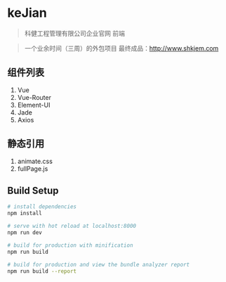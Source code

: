 # keJian


> 科健工程管理有限公司企业官网 前端

> 一个业余时间（三周）的外包项目 最终成品：http://www.shkjem.com


## 组件列表

1. Vue
2. Vue-Router
3. Element-UI
4. Jade
5. Axios

## 静态引用

1. animate.css
2. fullPage.js

## Build Setup

``` bash
# install dependencies
npm install

# serve with hot reload at localhost:8000
npm run dev

# build for production with minification
npm run build

# build for production and view the bundle analyzer report
npm run build --report
```


